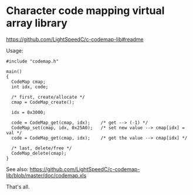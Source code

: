 Character code mapping virtual array library
====

https://github.com/LightSpeedC/c-codemap-lib#readme


Usage:

```
#include "codemap.h"

main()
{
  CodeMap cmap;
  int idx, code;

  /* first, create/allocate */
  cmap = CodeMap_create();

  idx = 0x3000;

  code = CodeMap_get(cmap, idx);    /* get --> (-1) */
  CodeMap_set(cmap, idx, 0x25A0);   /* set new value --> cmap[idx] = val */
  code = CodeMap_get(cmap, idx);    /* get the value --> cmap[idx] */

  /* last, delete/free */
  CodeMap_delete(cmap);
}
```

See also: https://github.com/LightSpeedC/c-codemap-lib/blob/master/doc/codemap.xls

That's all.

